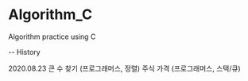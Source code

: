 # Algorithm_C
Algorithm practice using C 

-- History

2020.08.23
큰 수 찾기 (프로그래머스, 정렬)
주식 가격 (프로그래머스, 스택/큐)

